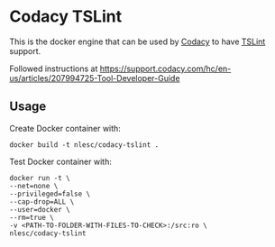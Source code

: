 # Codacy TSLint

This is the docker engine that can be used by [Codacy](https://www.codacy.com/) to have [TSLint](https://github.com/palantir/tslint) support.

Followed instructions at https://support.codacy.com/hc/en-us/articles/207994725-Tool-Developer-Guide

## Usage

Create Docker container with:
```
docker build -t nlesc/codacy-tslint .
```

Test Docker container with:

```
docker run -t \
--net=none \
--privileged=false \
--cap-drop=ALL \
--user=docker \
--rm=true \
-v <PATH-TO-FOLDER-WITH-FILES-TO-CHECK>:/src:ro \
nlesc/codacy-tslint
```

